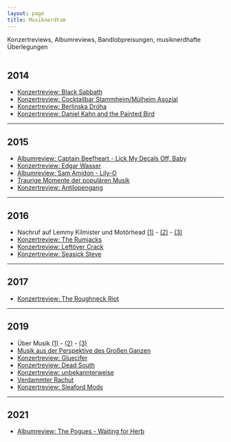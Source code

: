 ```yaml
---
layout: page
title: Musiknerdtum
---
```



Konzertreviews, Albumreviews, Bandlobpreisungen, musiknerdhafte Überlegungen
<br><br>

## 2014

* [Konzertreview: Black Sabbath](https://grillmoebel.github.io/2014/06/09/seventh-post-of-the-seventh-post/)
* [Konzertreview: Cocktailbar Stammheim/Mülheim Asozial](https://grillmoebel.github.io/2014/09/29/is-it-called-twentyfirst-post/)
* [Konzertreview: Berlinska Dróha](https://grillmoebel.github.io/2014/10/26/twentyfourth-post/)
* [Konzertreview: Daniel Kahn and the Painted Bird](https://grillmoebel.github.io/2014/11/03/twentyfifth-post/)


---

## 2015

* [Albumreview: Captain Beefheart - Lick My Decals Off, Baby](https://grillmoebel.github.io/2015/02/01/thirtysixth-post/)
* [Konzertreview: Edgar Wasser](https://grillmoebel.github.io/2015/04/14/fourtyfifth-post/)
* [Albumreview: Sam Amidon - Lily-O](https://grillmoebel.github.io/2015/05/10/fiftieth-post-jubilee-jubilee/)
* [Traurige Momente der populären Musik](https://grillmoebel.github.io/2015/09/27/sixtysixth-post/)
* [Konzertreview: Antilopengang](https://grillmoebel.github.io/2015/12/19/seventyninth-post/)

---

## 2016 

* Nachruf auf Lemmy Kilmister und Motörhead [(1)](https://grillmoebel.github.io/2016/01/01/eightyfirst-post/) - [(2)](https://grillmoebel.github.io/2016/01/01/eightysecond-post/) - [(3)](https://grillmoebel.github.io/2016/01/05/eightyfourth-post/)
* [Konzertreview: The Rumjacks](https://grillmoebel.github.io/2016/08/21/eighth-post/)
* [Konzertreview: Leftöver Crack](https://grillmoebel.github.io/2016/08/25/ninth-post/)
* [Konzertreview: Seasick Steve](https://grillmoebel.github.io/2016/10/26/sixteenth-post/)

---

## 2017

* [Konzertreview: The Roughneck Riot](https://grillmoebel.github.io/2017/10/15/fourtythird-post/)

---

## 2019

* Über Musik [(1)](https://grillmoebel.github.io/2019/01/06/eightythird-post/) - [(2)](https://grillmoebel.github.io/2019/01/06/eightyfourth-post/) - [(3)](https://grillmoebel.github.io/2019/01/08/eightyfifth-post/)
* [Musik aus der Perspektive des Großen Ganzen](https://grillmoebel.github.io/2019/04/16/ninetyfifth-post/)
* [Konzertreview: Gluecifer](https://grillmoebel.github.io/2019/04/20/ninetysixth-post/)
* [Konzertreview: Dead South](https://grillmoebel.github.io/2019/04/21/ninetyseventh-post/)
* [Konzertreview: unbekannterweise](https://grillmoebel.github.io/2019/06/22/third-post/)
* [Verdammter Rachut](https://grillmoebel.github.io/2019/09/01/seventh-post/)
* [Konzertreview: Sleaford Mods](https://grillmoebel.github.io/2019/09/12/eighth-post/)

---

## 2021

* [Albumreview: The Pogues - Waiting for Herb](https://grillmoebel.github.io/2021/01/12/twentyseventh-post/)

